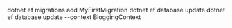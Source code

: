 ﻿dotnet ef migrations add MyFirstMigration
dotnet ef database update
dotnet ef database update --context BloggingContext

